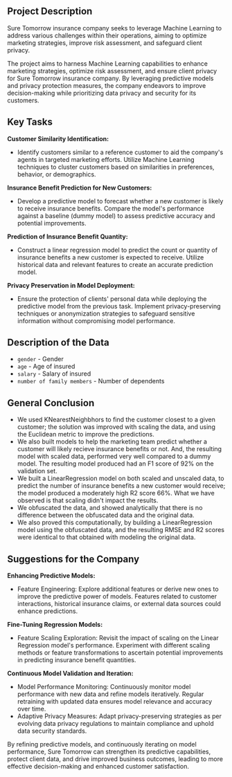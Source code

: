 ## Project Description

Sure Tomorrow insurance company seeks to leverage Machine Learning to address various challenges within their operations, aiming to optimize marketing strategies, improve risk assessment, and safeguard client privacy.

The project aims to harness Machine Learning capabilities to enhance marketing strategies, optimize risk assessment, and ensure client privacy for Sure Tomorrow insurance company. By leveraging predictive models and privacy protection measures, the company endeavors to improve decision-making while prioritizing data privacy and security for its customers.

## Key Tasks

**Customer Similarity Identification:**
- Identify customers similar to a reference customer to aid the company's agents in targeted marketing efforts. Utilize Machine Learning techniques to cluster customers based on similarities in preferences, behavior, or demographics.

**Insurance Benefit Prediction for New Customers:**
- Develop a predictive model to forecast whether a new customer is likely to receive insurance benefits. Compare the model's performance against a baseline (dummy model) to assess predictive accuracy and potential improvements.

**Prediction of Insurance Benefit Quantity:**
- Construct a linear regression model to predict the count or quantity of insurance benefits a new customer is expected to receive. Utilize historical data and relevant features to create an accurate prediction model.

**Privacy Preservation in Model Deployment:**
- Ensure the protection of clients' personal data while deploying the predictive model from the previous task. Implement privacy-preserving techniques or anonymization strategies to safeguard sensitive information without compromising model performance.

## Description of the Data

- `gender` - Gender
- `age` - Age of insured
- `salary` - Salary of insured
- `number of family members` - Number of dependents

## General Conclusion

- We used KNearestNeighbhors to find the customer closest to a given customer; the solution was improved with scaling the data, and using the Euclidean metric to improve the predictions.
- We also built models to help the marketing team predict whether a customer will likely recieve insurance benefits or not. And, the resulting model with scaled data, performed very well compared to a dummy model. The resulting model produced had an F1 score of 92% on the validation set.
- We built a LinearRegression model on both scaled and unscaled data, to predict the number of insurance benefits a new customer would receive; the model produced a moderately high R2 score 66%. What we have observed is that scaling didn't impact the results.
- We obfuscated the data, and showed analytically that there is no difference between the obfuscated data and the original data.
- We also proved this computationally, by building a LinearRegression model using the obfuscated data, and the resulting RMSE and R2 scores were identical to that obtained with modeling the original data.

## Suggestions for the Company

**Enhancing Predictive Models:**
- Feature Engineering: Explore additional features or derive new ones to improve the predictive power of models. Features related to customer interactions, historical insurance claims, or external data sources could enhance predictions.

**Fine-Tuning Regression Models:**
- Feature Scaling Exploration: Revisit the impact of scaling on the Linear Regression model's performance. Experiment with different scaling methods or feature transformations to ascertain potential improvements in predicting insurance benefit quantities.

**Continuous Model Validation and Iteration:**
- Model Performance Monitoring: Continuously monitor model performance with new data and refine models iteratively. Regular retraining with updated data ensures model relevance and accuracy over time.
- Adaptive Privacy Measures: Adapt privacy-preserving strategies as per evolving data privacy regulations to maintain compliance and uphold data security standards.

By refining predictive models, and continuously iterating on model performance, Sure Tomorrow can strengthen its predictive capabilities, protect client data, and drive improved business outcomes, leading to more effective decision-making and enhanced customer satisfaction.
